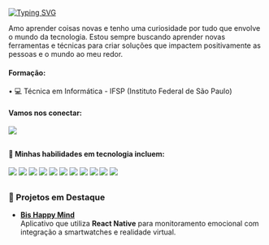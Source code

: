 <a href="https://git.io/typing-svg"><img src="https://readme-typing-svg.demolab.com?font=Fira+Code&size=24&pause=1200&color=F2F70E&center=true&vCenter=true&width=435&lines=Ol%C3%A1%2C+me+chamo+Isabely+Rocha!;Sou+desenvolvedora;Sou+t%C3%A9cnica+de+inform%C3%A1tica;Sou+programadora" alt="Typing SVG" /></a>

Amo aprender coisas novas e tenho uma curiosidade por tudo que envolve o mundo da tecnologia.
Estou sempre buscando aprender novas ferramentas e técnicas para criar soluções que impactem positivamente as pessoas e o mundo ao meu redor.


#### Formação:
•  💻 Técnica em Informática - IFSP (Instituto Federal de São Paulo)

#### Vamos nos conectar:
<a href="https://www.linkedin.com/in/isabely-rocha-de-oliveira-7121b8255">
  <img src="https://img.shields.io/badge/linkedin-%230077B5.svg?style=for-the-badge&logo=linkedin&logoColor=white">
</a>

##
#### 🔧 Minhas habilidades em tecnologia incluem:
<div style="display: inline">
  <img src="https://img.shields.io/badge/css3-%231572B6.svg?style=for-the-badge&logo=css3&logoColor=white">
  <img src="https://img.shields.io/badge/html5-%23E34F26.svg?style=for-the-badge&logo=html5&logoColor=white">
  <img src="https://img.shields.io/badge/javascript-%23323330.svg?style=for-the-badge&logo=javascript&logoColor=%23F7DF1E">
  <img src="https://img.shields.io/badge/React-20232A?style=for-the-badge&logo=react&logoColor=61DAFB">
  <img src="https://img.shields.io/badge/React_Native-20232A?style=for-the-badge&logo=react&logoColor=61DAFB">
  <img src="https://img.shields.io/badge/python-3670A0?style=for-the-badge&logo=python&logoColor=ffdd54">
  <img src="https://img.shields.io/badge/java-%23ED8B00.svg?style=for-the-badge&logo=openjdk&logoColor=white">
  <img src="https://img.shields.io/badge/Spring_Boot-6DB33F?style=for-the-badge&logo=spring-boot&logoColor=white">
  <img src="https://img.shields.io/badge/mysql-4479A1.svg?style=for-the-badge&logo=mysql&logoColor=white">
  <img src="https://img.shields.io/badge/firebase-ffca28?style=for-the-badge&logo=firebase&logoColor=black">
  <img src="https://img.shields.io/badge/sqlite-%2307405e.svg?style=for-the-badge&logo=sqlite&logoColor=white">
</div>

##
### 🚀 Projetos em Destaque
- [**Bis Happy Mind**](https://github.com/isabelyrochaoliveira/BisHappyMind)  
  Aplicativo que utiliza **React Native** para monitoramento emocional com integração a smartwatches e realidade virtual.

